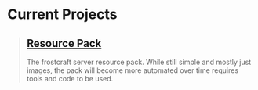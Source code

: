 Current Projects
=
>## [Resource Pack](https://github.com/Frostcraft/ResourcePack)
>The frostcraft server resource pack.
While still simple and mostly just images, the pack will become more automated over time requires tools and code to be used.

